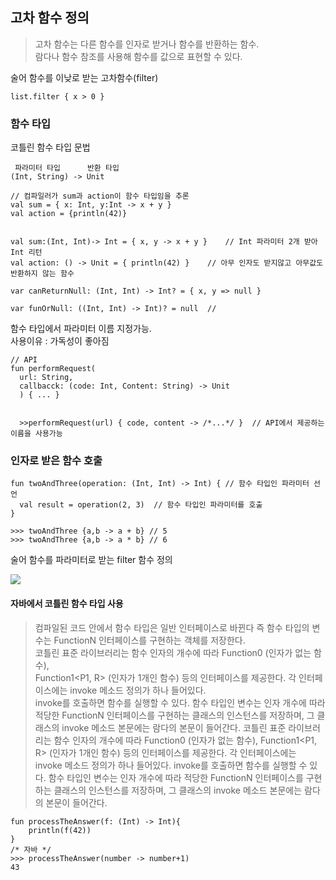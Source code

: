 ## 고차 함수 정의

>고차 함수는 다른 함수를 인자로 받거나 함수를 반환하는 함수.  
람다나 함수 참조를 사용해 함수를 값으로 표현할 수 있다.

술어 함수를 이낮로 받는 고차함수(filter)
```
list.filter { x > 0 }
```

### 함수 타입

코틀린 함수 타입 문법
```
 파라미터 타입      반환 타입
(Int, String) -> Unit
```

```
// 컴파일러가 sum과 action이 함수 타입임을 추론
val sum = { x: Int, y:Int -> x + y }
val action = {println(42)}


val sum:(Int, Int)-> Int = { x, y -> x + y }    // Int 파라미터 2개 받아 Int 리턴
val action: () -> Unit = { println(42) }    // 아무 인자도 받지않고 아무값도 반환하지 않는 함수
```

```
var canReturnNull: (Int, Int) -> Int? = { x, y => null }

var funOrNull: ((Int, Int) -> Int)? = null  // 
```

함수 타입에서 파라미터 이름 지정가능.  
사용이유 : 가독성이 좋아짐
```
// API 
fun performRequest(
  url: String,
  callbacck: (code: Int, Content: String) -> Unit
  ) { ... }
  
  
  >>performRequest(url) { code, content -> /*...*/ }  // API에서 제공하는 이름을 사용가능
```

### 인자로 받은 함수 호출

```
fun twoAndThree(operation: (Int, Int) -> Int) { // 함수 타입인 파라미터 선언
  val result = operation(2, 3)  // 함수 타입인 파라미터를 호출
}

>>> twoAndThree {a,b -> a + b} // 5
>>> twoAndThree {a,b -> a * b} // 6
```

술어 함수를 파라미터로 받는 filter 함수 정의

<img src="https://user-images.githubusercontent.com/4969393/138712844-138c7bee-2e43-49cb-8409-699ec0eac409.PNG" />

#### 자바에서 코틀린 함수 타입 사용
>컴파일된 코드 안에서 함수 타입은 일반 인터페이스로 바뀐다
즉 함수 타입의 변수는 FunctionN 인터페이스를 구현하는 객체를 저장한다.  
코틀린 표준 라이브러리는 함수 인자의 개수에 따라 Function0<R> (인자가 없는 함수),  
Function1<P1, R> (인자가 1개인 함수) 등의 인터페이스를 제공한다. 각 인터페이스에는 invoke 메소드 정의가 하나 들어있다.  
invoke를 호출하면 함수를 실행할 수 있다. 함수 타입인 변수는 인자 개수에 따라 적당한 FunctionN 인터페이스를 구현하는 클래스의 인스턴스를 저장하며, 그 클래스의 invoke 메소드 본문에는 람다의 본문이 들어간다.
코틀린 표준 라이브러리는 함수 인자의 개수에 따라 Function0<R> (인자가 없는 함수),  Function1<P1, R> (인자가 1개인 함수) 등의 인터페이스를 제공한다. 각 인터페이스에는 invoke 메소드 정의가 하나 들어있다. invoke를 호출하면 함수를 실행할 수 있다. 함수 타입인 변수는 인자 개수에 따라 적당한 FunctionN 인터페이스를 구현하는 클래스의 인스턴스를 저장하며, 그 클래스의 invoke 메소드 본문에는 람다의 본문이 들어간다.

```
fun processTheAnswer(f: (Int) -> Int){
    println(f(42))
}
/* 자바 */
>>> processTheAnswer(number -> number+1)
43
```








